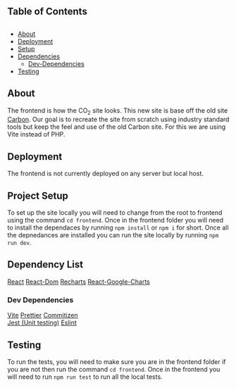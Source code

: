 ## Table of Contents

## 
- [About](#about)
- [Deployment](#webhook-deployment)
- [Setup](#setup)
- [Dependencies](#dependencies)
    + [Dev-Dependencies](#dev-dependencies)
- [Testing](#testing)


## About <a name="about"></a>
The frontend is how the CO<sub>2</sub> site looks. This new site is base off the old site [Carbon](https://carbon.op-bit.nz). Our goal is to recreate the site from scratch using industry standard tools but keep the feel and use of the old Carbon site. For this we are using Vite instead of PHP.

## Deployment <a name="webhook-deployment"></a>
The frontend is not currently deployed on any server but local host.

## Project Setup <a name="setup"></a>
To set up the site locally you will need to change from the root to frontend using the command `cd frontend`. Once in the frontend folder you will need to install the dependaces by running `npm install` or `npm i` for short. Once all the depnedances are installed you can run the site locally by running `npm run dev`.

## Dependency List <a name="dependencies"></a>
[React](https://react.dev)
[React-Dom](https://www.npmjs.com/package/react-dom)
[Recharts](https://recharts.org/en-US/)
[React-Google-Charts](https://www.react-google-charts.com)

### Dev Dependencies <a name="dev-dependencies"></a>
[Vite](https://vitejs.dev)
[Prettier](https://prettier.io/)
[Commitizen](https://www.npmjs.com/package/commitizen)  
[Jest (Unit testing)](https://jestjs.io/) 
[Eslint](https://eslint.org)

## Testing <a name="testing"></a>
To run the tests, you will need to make sure you are in the frontend folder if you are not then run the command `cd frontend`. Once in the frontend you will need to run `npm run test` to run all the local tests.